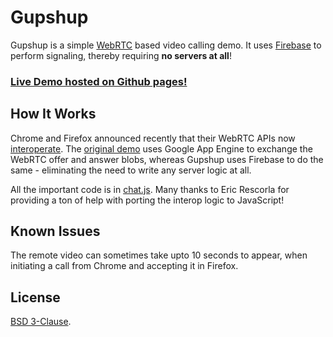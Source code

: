 Gupshup
=======
Gupshup is a simple [WebRTC](http://webrtc.org) based video calling demo.
It uses [Firebase](https://www.firebase.com) to perform signaling, thereby
requiring **no servers at all**!

### [Live Demo hosted on Github pages!](http://firebase.github.com/gupshup)

How It Works
------------
Chrome and Firefox announced recently that their WebRTC APIs now
[interoperate](http://www.webrtc.org/interop). The
[original demo](https://code.google.com/p/webrtc-samples/source/browse/trunk/apprtc/)
uses Google App Engine to exchange the WebRTC offer and answer blobs, whereas
Gupshup uses Firebase to do the same - eliminating the need to write any server
logic at all.

All the important code is in
[chat.js](https://github.com/firebase/gupshup/blob/gh-pages/js/chat.js). Many
thanks to Eric Rescorla for providing a ton of help with porting the interop
logic to JavaScript!

Known Issues
------------
The remote video can sometimes take upto 10 seconds to appear, when initiating
a call from Chrome and accepting it in Firefox.

License
-------
[BSD 3-Clause](http://opensource.org/licenses/BSD-3-Clause).
